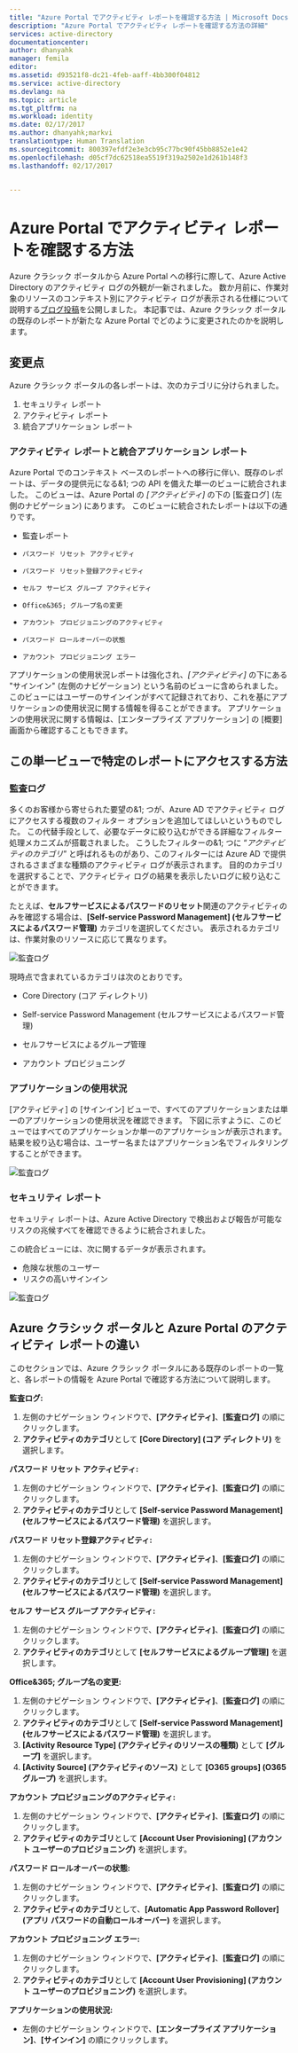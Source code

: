 ```yaml
---
title: "Azure Portal でアクティビティ レポートを確認する方法 | Microsoft Docs"
description: "Azure Portal でアクティビティ レポートを確認する方法の詳細"
services: active-directory
documentationcenter: 
author: dhanyahk
manager: femila
editor: 
ms.assetid: d93521f8-dc21-4feb-aaff-4bb300f04812
ms.service: active-directory
ms.devlang: na
ms.topic: article
ms.tgt_pltfrm: na
ms.workload: identity
ms.date: 02/17/2017
ms.author: dhanyahk;markvi
translationtype: Human Translation
ms.sourcegitcommit: 800397efdf2e3e3cb95c77bc90f45bb8852e1e42
ms.openlocfilehash: d05cf7dc62518ea5519f319a2502e1d261b148f3
ms.lasthandoff: 02/17/2017


---
```

# <a name="how-to-find-activity-reports-in-the-azure-portal"></a>Azure Portal でアクティビティ レポートを確認する方法

Azure クラシック ポータルから Azure Portal への移行に際して、Azure Active Directory のアクティビティ ログの外観が一新されました。 数か月前に、作業対象のリソースのコンテキスト別にアクティビティ ログが表示される仕様について説明する[ブログ投稿](https://blogs.technet.microsoft.com/enterprisemobility/2016/11/08/azuread-weve-just-turned-on-detailed-auditing-and-sign-in-logs-in-the-new-azure-portal/)を公開しました。 本記事では、Azure クラシック ポータルの既存のレポートが新たな Azure Portal でどのように変更されたのかを説明します。

## <a name="what-is-new"></a>変更点

Azure クラシック ポータルの各レポートは、次のカテゴリに分けられました。

1.    セキュリティ レポート
2.    アクティビティ レポート
3.    統合アプリケーション レポート

### <a name="activity-and-integrated-app-reports"></a>アクティビティ レポートと統合アプリケーション レポート

Azure Portal でのコンテキスト ベースのレポートへの移行に伴い、既存のレポートは、データの提供元になる&1; つの API を備えた単一のビューに統合されました。 このビューは、Azure Portal の *[アクティビティ]* の下の [監査ログ] (左側のナビゲーション) にあります。 このビューに統合されたレポートは以下の通りです。

-    監査レポート

-     パスワード リセット アクティビティ

-     パスワード リセット登録アクティビティ

-     セルフ サービス グループ アクティビティ

-     Office&365; グループ名の変更

-     アカウント プロビジョニングのアクティビティ

-     パスワード ロールオーバーの状態
-     アカウント プロビジョニング エラー


アプリケーションの使用状況レポートは強化され、*[アクティビティ]* の下にある "サインイン" (左側のナビゲーション) という名前のビューに含められました。このビューにはユーザーのサインインがすべて記録されており、これを基にアプリケーションの使用状況に関する情報を得ることができます。 アプリケーションの使用状況に関する情報は、[エンタープライズ アプリケーション] の [概要] 画面から確認することもできます。

## <a name="how-can-i-access-a-specific-report-in-this-single-view"></a>この単一ビューで特定のレポートにアクセスする方法

### <a name="audit-logs"></a>監査ログ

多くのお客様から寄せられた要望の&1; つが、Azure AD でアクティビティ ログにアクセスする複数のフィルター オプションを追加してほしいというものでした。 この代替手段として、必要なデータに絞り込むができる詳細なフィルター処理メカニズムが搭載されました。 こうしたフィルターの&1; つに “*アクティビティのカテゴリ*” と呼ばれるものがあり、このフィルターには Azure AD で提供されるさまざまな種類のアクティビティ ログが表示されます。 目的のカテゴリを選択することで、アクティビティ ログの結果を表示したいログに絞り込むことができます。 

たとえば、**セルフサービスによるパスワードのリセット**関連のアクティビティのみを確認する場合は、**[Self-service Password Management] (セルフサービスによるパスワード管理)** カテゴリを選択してください。 表示されるカテゴリは、作業対象のリソースに応じて異なります。  


![監査ログ](./media/active-directory-reporting-migration/06.png "監査ログ")

 
現時点で含まれているカテゴリは次のとおりです。

- Core Directory (コア ディレクトリ)

- Self-service Password Management (セルフサービスによるパスワード管理)

- セルフサービスによるグループ管理

- アカウント プロビジョニング

### <a name="application-usage"></a>アプリケーションの使用状況

[アクティビティ] の [サインイン] ビューで、すべてのアプリケーションまたは単一のアプリケーションの使用状況を確認できます。 下図に示すように、このビューではすべてのアプリケーションか単一のアプリケーションが表示されます。 結果を絞り込む場合は、ユーザー名またはアプリケーション名でフィルタリングすることができます。
 

![監査ログ](./media/active-directory-reporting-migration/07.png "監査ログ")


### <a name="security-reports"></a>セキュリティ レポート

セキュリティ レポートは、Azure Active Directory で検出および報告が可能なリスクの兆候すべてを確認できるように統合されました。

この統合ビューには、次に関するデータが表示されます。

- 危険な状態のユーザー
- リスクの高いサインイン 


![監査ログ](./media/active-directory-reporting-migration/04.png "監査ログ")



## <a name="activity-reports-in-azure-classic-portal-versus-azure-portal"></a>Azure クラシック ポータルと Azure Portal のアクティビティ レポートの違い

このセクションでは、Azure クラシック ポータルにある既存のレポートの一覧と、各レポートの情報を Azure Portal で確認する方法について説明します。

**監査ログ:**

1. 左側のナビゲーション ウィンドウで、**[アクティビティ]**、**[監査ログ]** の順にクリックします。
2. **アクティビティのカテゴリ**として **[Core Directory] (コア ディレクトリ)** を選択します。 

**パスワード リセット アクティビティ:**

1. 左側のナビゲーション ウィンドウで、**[アクティビティ]**、**[監査ログ]** の順にクリックします。
2. **アクティビティのカテゴリ**として **[Self-service Password Management] (セルフサービスによるパスワード管理)** を選択します。 

**パスワード リセット登録アクティビティ:**    

1. 左側のナビゲーション ウィンドウで、**[アクティビティ]**、**[監査ログ]** の順にクリックします。
2. **アクティビティのカテゴリ**として **[Self-service Password Management] (セルフサービスによるパスワード管理)** を選択します。

**セルフ サービス グループ アクティビティ:**    

1. 左側のナビゲーション ウィンドウで、**[アクティビティ]**、**[監査ログ]** の順にクリックします。
2. **アクティビティのカテゴリ**として **[セルフサービスによるグループ管理]** を選択します。

**Office&365; グループ名の変更:**

1. 左側のナビゲーション ウィンドウで、**[アクティビティ]**、**[監査ログ]** の順にクリックします。
2. **アクティビティのカテゴリ**として **[Self-service Password Management] (セルフサービスによるパスワード管理)** を選択します。
3. **[Activity Resource Type] (アクティビティのリソースの種類)** として **[グループ]** を選択します。 
4. **[Activity Source] (アクティビティのソース)** として **[O365 groups] (O365 グループ)** を選択します。 

**アカウント プロビジョニングのアクティビティ:**    

1. 左側のナビゲーション ウィンドウで、**[アクティビティ]**、**[監査ログ]** の順にクリックします。
2. **アクティビティのカテゴリ**として **[Account User Provisioning] (アカウント ユーザーのプロビジョニング)** を選択します。

**パスワード ロールオーバーの状態:**    

1. 左側のナビゲーション ウィンドウで、**[アクティビティ]**、**[監査ログ]** の順にクリックします。
2. **アクティビティのカテゴリ**として、**[Automatic App Password Rollover] (アプリ パスワードの自動ロールオーバー)** を選択します。

**アカウント プロビジョニング エラー:**

1. 左側のナビゲーション ウィンドウで、**[アクティビティ]**、**[監査ログ]** の順にクリックします。
2. **アクティビティのカテゴリ**として **[Account User Provisioning] (アカウント ユーザーのプロビジョニング)** を選択します。

**アプリケーションの使用状況:**

- 左側のナビゲーション ウィンドウで、**[エンタープライズ アプリケーション]**、**[サインイン]** の順にクリックします。



